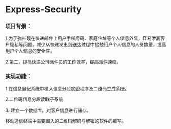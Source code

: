 # Express-Security

### 项目背景：
1.为了弥补现在快递邮件上用户手机号码、家庭住址等个人信息外显，容易泄漏客户隐私等问题，减少从快递发出到送达过程中接触用户个人信息的人员数量，提高用户个人信息的安全性。

2.第二，提高快递公司派件员的工作效率，提高派件速度。
### 实现功能：
1.在信息登记系统中植入信息分段加密程序及二维码生成系统。

2.二维码信息分段读取子系统

3..建立一个数据库，对客户信息进行储存。

移动通信终端中需要置入的二维码解码与解密的软件的编写。

